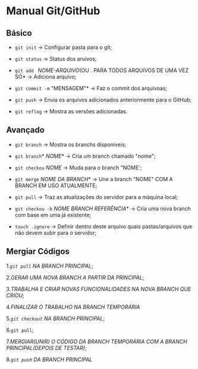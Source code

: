 # Manual Git/GitHub

## Básico

- ```git init``` -> Configurar pasta para o git;

- ```git status``` -> Status dos aruivos;

- ```git add ``` _NOME-ARQUIVO_(OU . PARA TODOS ARQUIVOS DE UMA VEZ SÓ* -> Adiciona arquivo;

- ```git commit -m``` "MENSAGEM"* -> Faz o commit dos arquivoas;

- ```git push``` -> Envia os arquivos adicionados anteriormente para o GitHub;

- ```git reflog``` -> Mostra as versôes adicionadas.

<h2 aling="center">Avançado</h2>

- ```git branch``` -> Mostra os branchs disponíveis;

- ```git branch```* _NOME_* -> Cria um branch chamado "nome";

- ```git checkou``` *_NOME_* -> Muda para o branch "NOME';

- ```git merge``` _NOME DA BRANCH_* -> Une a branch "NOME" COM A BRANCH EM USO ATUALMENTE;

- ```git pull``` -> Traz as atualizaçôes do servidor para a màquina local;

- ```git checkou -b``` _NOME_ _BRANCH REFERÊNCIA_* -> Cria uma nova branch com base em uma já existente;

- ```touch .ignore``` -> Definir dentro deste arquivo quais pastas/arquivos que não devem subir para o servidor;

## Mergiar Códigos

1.*```git pull``` NA BRANCH PRINCIPAL*;

2.*GERAR UMA NOVA BRANCH A PARTIR DA PRINCIPAL*;

3.*TRABALHA E CRIAR NOVAS FUNCIONALIDADES NA NOVA BRANCH QUE CRIOU*;

4.*FINALIZAR O TRABALHO NA BRANCH TEMPORÁRIA*

5.*```git checkout``` NA BRANCH PRINCIPAL*;

6.```git pull```;

7.*MERGIAR(UNIR) O CÓDIGO DA BRANCH TEMPORÁRIA COM A BRANCH PRINCIPAL(DEPOIS DE TESTAR)*;

8.*```git push``` DA BRANCH PRINCIPAL*
